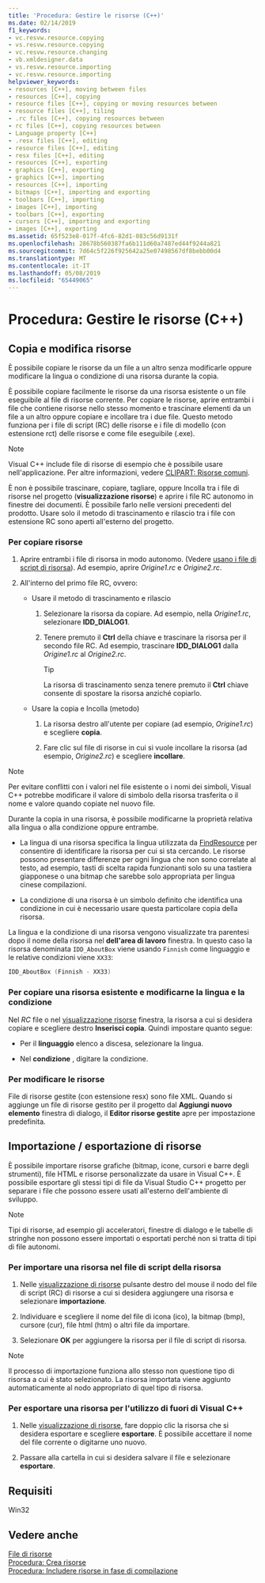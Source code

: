 ```yaml
---
title: 'Procedura: Gestire le risorse (C++)'
ms.date: 02/14/2019
f1_keywords:
- vc.resvw.resource.copying
- vs.resvw.resource.copying
- vc.resvw.resource.changing
- vb.xmldesigner.data
- vs.resvw.resource.importing
- vc.resvw.resource.importing
helpviewer_keywords:
- resources [C++], moving between files
- resources [C++], copying
- resource files [C++], copying or moving resources between
- resource files [C++], tiling
- .rc files [C++], copying resources between
- rc files [C++], copying resources between
- Language property [C++]
- .resx files [C++], editing
- resource files [C++], editing
- resx files [C++], editing
- resources [C++], exporting
- graphics [C++], exporting
- graphics [C++], importing
- resources [C++], importing
- bitmaps [C++], importing and exporting
- toolbars [C++], importing
- images [C++], importing
- toolbars [C++], exporting
- cursors [C++], importing and exporting
- images [C++], exporting
ms.assetid: 65f523e8-017f-4fc6-82d1-083c56d9131f
ms.openlocfilehash: 28678b560387fa6b111d60a7487ed44f9244a821
ms.sourcegitcommit: 7d64c5f226f925642a25e07498567df8bebb00d4
ms.translationtype: MT
ms.contentlocale: it-IT
ms.lasthandoff: 05/08/2019
ms.locfileid: "65449065"
---
```

# <a name="how-to-manage-resources-c"></a>Procedura: Gestire le risorse (C++)

## <a name="copy-and-edit-resources"></a>Copia e modifica risorse

È possibile copiare le risorse da un file a un altro senza modificarle oppure modificare la lingua o condizione di una risorsa durante la copia.

È possibile copiare facilmente le risorse da una risorsa esistente o un file eseguibile al file di risorse corrente. Per copiare le risorse, aprire entrambi i file che contiene risorse nello stesso momento e trascinare elementi da un file a un altro oppure copiare e incollare tra i due file. Questo metodo funziona per i file di script (RC) delle risorse e i file di modello (con estensione rct) delle risorse e come file eseguibile (.exe).

> [!NOTE]
> Visual C++ include file di risorse di esempio che è possibile usare nell'applicazione. Per altre informazioni, vedere [CLIPART: Risorse comuni](https://github.com/Microsoft/VCSamples).

È non è possibile trascinare, copiare, tagliare, oppure Incolla tra i file di risorse nel progetto (**visualizzazione risorse**) e aprire i file RC autonomo in finestre dei documenti. È possibile farlo nelle versioni precedenti del prodotto. Usare solo il metodo di trascinamento e rilascio tra i file con estensione RC sono aperti all'esterno del progetto.

### <a name="to-copy-resources"></a>Per copiare risorse

1. Aprire entrambi i file di risorsa in modo autonomo. (Vedere [usano i file di script di risorsa](how-to-create-a-resource-script-file.md#use-resource-script-files)). Ad esempio, aprire *Origine1.rc* e *Origine2.rc*.

1. All'interno del primo file RC, ovvero:

   - Usare il metodo di trascinamento e rilascio

      1. Selezionare la risorsa da copiare. Ad esempio, nella *Origine1.rc*, selezionare **IDD_DIALOG1**.

      1. Tenere premuto il **Ctrl** della chiave e trascinare la risorsa per il secondo file RC. Ad esempio, trascinare **IDD_DIALOG1** dalla *Origine1.rc* al *Origine2.rc*.

         > [!TIP]
         > La risorsa di trascinamento senza tenere premuto il **Ctrl** chiave consente di spostare la risorsa anziché copiarlo.

   - Usare la copia e Incolla (metodo)

      1. La risorsa destro all'utente per copiare (ad esempio, *Origine1.rc*) e scegliere **copia**.

      1. Fare clic sul file di risorse in cui si vuole incollare la risorsa (ad esempio, *Origine2.rc*) e scegliere **incollare**.

> [!NOTE]
> Per evitare conflitti con i valori nel file esistente o i nomi dei simboli, Visual C++ potrebbe modificare il valore di simbolo della risorsa trasferita o il nome e valore quando copiate nel nuovo file.

Durante la copia in una risorsa, è possibile modificarne la proprietà relativa alla lingua o alla condizione oppure entrambe.

- La lingua di una risorsa specifica la lingua utilizzata da [FindResource](/windows/desktop/api/winbase/nf-winbase-findresourcea) per consentire di identificare la risorsa per cui si sta cercando. Le risorse possono presentare differenze per ogni lingua che non sono correlate al testo, ad esempio, tasti di scelta rapida funzionanti solo su una tastiera giapponese o una bitmap che sarebbe solo appropriata per lingua cinese compilazioni.

- La condizione di una risorsa è un simbolo definito che identifica una condizione in cui è necessario usare questa particolare copia della risorsa.

La lingua e la condizione di una risorsa vengono visualizzate tra parentesi dopo il nome della risorsa nel **dell'area di lavoro** finestra. In questo caso la risorsa denominata `IDD_AboutBox` viene usando `Finnish` come linguaggio e le relative condizioni viene `XX33`:

```cpp
IDD_AboutBox (Finnish - XX33)
```

### <a name="to-copy-an-existing-resource-and-change-its-language-or-condition"></a>Per copiare una risorsa esistente e modificarne la lingua e la condizione

Nel *RC* file o nel [visualizzazione risorse](how-to-create-a-resource-script-file.md#create-resources) finestra, la risorsa a cui si desidera copiare e scegliere destro **Inserisci copia**. Quindi impostare quanto segue:

- Per il **linguaggio** elenco a discesa, selezionare la lingua.

- Nel **condizione** , digitare la condizione.

### <a name="to-edit-resources"></a>Per modificare le risorse

File di risorse gestite (con estensione resx) sono file XML. Quando si aggiunge un file di risorse gestito per il progetto dal **Aggiungi nuovo elemento** finestra di dialogo, il **Editor risorse gestite** apre per impostazione predefinita.

## <a name="import-and-export-resources"></a>Importazione / esportazione di risorse

È possibile importare risorse grafiche (bitmap, icone, cursori e barre degli strumenti), file HTML e risorse personalizzate da usare in Visual C++. È possibile esportare gli stessi tipi di file da Visual Studio C++ progetto per separare i file che possono essere usati all'esterno dell'ambiente di sviluppo.

> [!NOTE]
> Tipi di risorse, ad esempio gli acceleratori, finestre di dialogo e le tabelle di stringhe non possono essere importati o esportati perché non si tratta di tipi di file autonomi.

### <a name="to-import-a-resource-into-the-resource-script-file"></a>Per importare una risorsa nel file di script della risorsa

1. Nelle [visualizzazione di risorse](how-to-create-a-resource-script-file.md#create-resources) pulsante destro del mouse il nodo del file di script (RC) di risorse a cui si desidera aggiungere una risorsa e selezionare **importazione**.

1. Individuare e scegliere il nome del file di icona (ico), la bitmap (bmp), cursore (cur), file html (htm) o altri file da importare.

1. Selezionare **OK** per aggiungere la risorsa per il file di script di risorsa.

> [!NOTE]
> Il processo di importazione funziona allo stesso non questione tipo di risorsa a cui è stato selezionato. La risorsa importata viene aggiunto automaticamente al nodo appropriato di quel tipo di risorsa.

### <a name="to-export-a-resource-for-use-outside-of-visual-c"></a>Per esportare una risorsa per l'utilizzo di fuori di Visual C++

1. Nelle [visualizzazione di risorse](how-to-create-a-resource-script-file.md#create-resources), fare doppio clic la risorsa che si desidera esportare e scegliere **esportare**. È possibile accettare il nome del file corrente o digitarne uno nuovo.

1. Passare alla cartella in cui si desidera salvare il file e selezionare **esportare**.

## <a name="requirements"></a>Requisiti

Win32

## <a name="see-also"></a>Vedere anche

[File di risorse](../windows/resource-files-visual-studio.md)<br/>
[Procedura: Crea risorse](../windows/how-to-create-a-resource-script-file.md)<br/>
[Procedura: Includere risorse in fase di compilazione](../windows/how-to-include-resources-at-compile-time.md)<br/>
